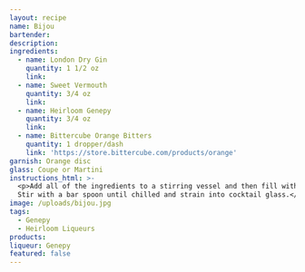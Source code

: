 ```yaml
---
layout: recipe
name: Bijou
bartender:
description:
ingredients:
  - name: London Dry Gin
    quantity: 1 1/2 oz
    link:
  - name: Sweet Vermouth
    quantity: 3/4 oz
    link:
  - name: Heirloom Genepy
    quantity: 3/4 oz
    link:
  - name: Bittercube Orange Bitters
    quantity: 1 dropper/dash
    link: 'https://store.bittercube.com/products/orange'
garnish: Orange disc
glass: Coupe or Martini
instructions_html: >-
  <p>Add all of the ingredients to a stirring vessel and then fill with ice.
  Stir with a bar spoon until chilled and strain into cocktail glass.</p>
image: /uploads/bijou.jpg
tags:
  - Genepy
  - Heirloom Liqueurs
products:
liqueur: Genepy
featured: false
---
```


